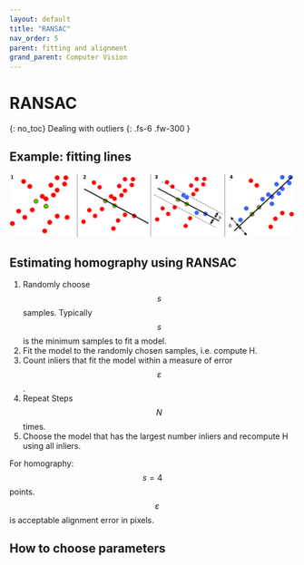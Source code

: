 ```yaml
---
layout: default
title: "RANSAC"
nav_order: 5
parent: fitting and alignment
grand_parent: Computer Vision
---
```

<head>
<meta charset="UTF-8">
  <title>Katex</title>
  <link rel="stylesheet" href="https://cdn.jsdelivr.net/npm/katex@0.11.1/dist/katex.min.css" integrity="sha384-zB1R0rpPzHqg7Kpt0Aljp8JPLqbXI3bhnPWROx27a9N0Ll6ZP/+DiW/UqRcLbRjq" crossorigin="anonymous">
  <script defer src="https://cdn.jsdelivr.net/npm/katex@0.11.1/dist/katex.min.js" integrity="sha384-y23I5Q6l+B6vatafAwxRu/0oK/79VlbSz7Q9aiSZUvyWYIYsd+qj+o24G5ZU2zJz" crossorigin="anonymous"></script>
  <script defer src="https://cdn.jsdelivr.net/npm/katex@0.11.1/dist/contrib/auto-render.min.js" integrity="sha384-kWPLUVMOks5AQFrykwIup5lo0m3iMkkHrD0uJ4H5cjeGihAutqP0yW0J6dpFiVkI" crossorigin="anonymous" onload="renderMathInElement(document.body);"></script>
</head>

# RANSAC
{: no_toc}
Dealing with outliers
{: .fs-6 .fw-300 }

## Example: fitting lines
![png](/assets/image/panorama/RANSAC.png)

## Estimating homography using RANSAC
1. Randomly choose $$s$$ samples. Typically $$s$$ is the minimum samples to fit a model.
2. Fit the model to the randomly chosen samples, i.e. compute H.
3. Count inliers that fit the model within a measure of error $$\varepsilon$$.
4. Repeat Steps $$N$$ times.
5. Choose the model that has the largest number inliers and recompute H using all inliers.

For homography:<br>
$$s=4$$ points. $$\quad \varepsilon$$ is acceptable alignment error in pixels.

## How to choose parameters